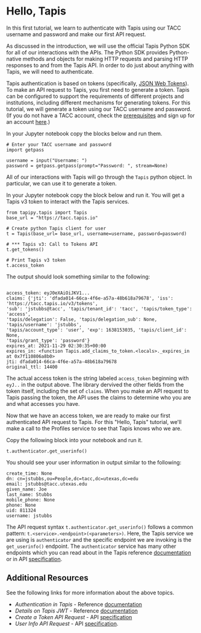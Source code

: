 # Hello, Tapis
In this first tutorial, we learn to authenticate with Tapis using our TACC username 
and password and make our first API request.

As discussed in the introduction, we will use the official Tapis Python SDK for all of our 
interactions with the APIs. The Python SDK provides Python-native methods and objects for 
making HTTP requests and parsing HTTP responses to and from the Tapis API. In order to do 
just about anything with Tapis, we will need to authenticate.

Tapis authentication is based on tokens (specifically, [JSON Web Tokens](jwt.io)). To
make an API request to Tapis, you first need to generate a token. Tapis can be configured
to support the requirements of different projects and institutions, including different
mechanisms for generating tokens. For this tutorial, we will generate a token using our
TACC username and password. (If you do not have a TACC account, check the 
[prerequisites](https://tapis-project.github.io/tutorials/intro/intro/#prerequisites)
and sign up for an account [here](https://portal.tacc.utexas.edu/account-request).)

In your Jupyter notebook copy the blocks below and run them.
```
# Enter your TACC username and password
import getpass

username = input("Username: ")
password = getpass.getpass(prompt="Password: ", stream=None)
```

All of our interactions with Tapis will go through the `Tapis` python object.
In particular, we can use it to generate a token. 

In your Jupyter notebook copy the block below and run it.
You will get a Tapis v3 token to interact with the Tapis services.

```
from tapipy.tapis import Tapis
base_url = "https://tacc.tapis.io"

# Create python Tapis client for user
t = Tapis(base_url= base_url, username=username, password=password)

# *** Tapis v3: Call to Tokens API
t.get_tokens()

# Print Tapis v3 token
t.access_token
```
The output should look something similar to the following:

```

access_token: eyJ0eXAiOiJKV1...
claims: {'jti': 'dfada014-66ca-4f6e-a57a-48b618a79678', 'iss': 'https://tacc.tapis.io/v3/tokens', 
'sub': 'jstubbs@tacc', 'tapis/tenant_id': 'tacc', 'tapis/token_type': 'access', 
'tapis/delegation': False, 'tapis/delegation_sub': None, 'tapis/username': 'jstubbs', 
'tapis/account_type': 'user', 'exp': 1638153035, 'tapis/client_id': None, 
'tapis/grant_type': 'password'}
expires_at: 2021-11-29 02:30:35+00:00
expires_in: <function Tapis.add_claims_to_token.<locals>._expires_in at 0x7f110806a8b0>
jti: dfada014-66ca-4f6e-a57a-48b618a79678
original_ttl: 14400
```

The actual access token is the string labeled `access_token` beginning with `eyJ..` in 
the output above. The library dervived the other fields from the token itself, including 
the set of `claims`. When you make an API request to Tapis passing the token, the API uses
the claims to determine who you are and what accesses you have.

Now that we have an access token, we are ready to make our first authenticated API 
request to Tapis. For this "Hello, Tapis" tutorial, we'll make a call to the Profiles 
service to see that Tapis knows who we are.

Copy the following block into your notebook and run it.

```
t.authenticator.get_userinfo()

```
You should see your user information in output similar to the following:

```
create_time: None
dn: cn=jstubbs,ou=People,dc=tacc,dc=utexas,dc=edu
email: jstubbs@tacc.utexas.edu
given_name: Joe
last_name: Stubbs
mobile_phone: None
phone: None
uid: 811324
username: jstubbs
```
The API request syntax `t.authenticator.get_userinfo()` follows a common 
pattern: `t.<service>.<endpoint>(<parameters>)`. Here, the Tapis service we
are using is `authenticator` and the specific endpoint we are invoking is the
`get_userinfo()` endpoint. The `authenticator` service has many other endpoints which
you can read about in the Tapis reference 
[documentation](https://tapis.readthedocs.io/en/latest/technical/authentication.html) 
or in API [specification](https://tapis-project.github.io/live-docs/?service=Authenticator).


## Additional Resources
See the following links for more information about the above topics.

* _Authentication in Tapis_ - Reference [documentation](https://tapis.readthedocs.io/en/latest/technical/authentication.html)
* _Details on Tapis JWT_ - Reference [documentation](https://tapis.readthedocs.io/en/latest/technical/authentication.html#using-a-token)
* _Create a Token API Request_ - API [specification](https://tapis-project.github.io/live-docs/?service=Authenticator#operation/create_token)
* _User Info API Request_ - API [specification](https://tapis-project.github.io/live-docs/?service=Authenticator#operation/get_userinfo).